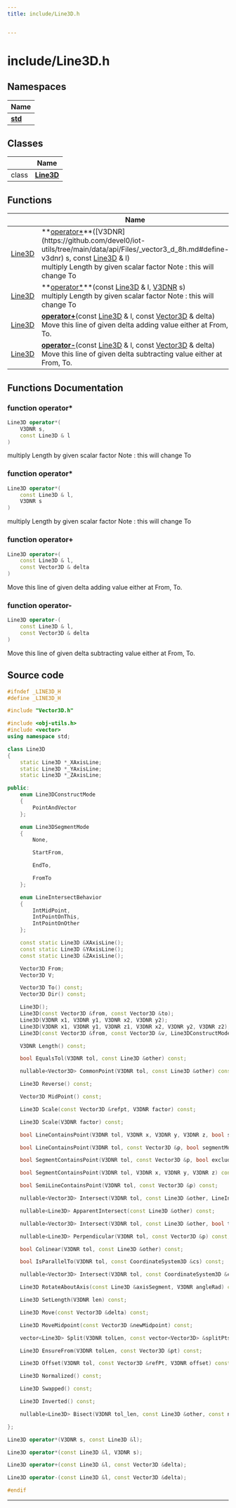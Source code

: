 ```yaml
---
title: include/Line3D.h


---
```


# include/Line3D.h







## Namespaces

| Name           |
| -------------- |
| **[std](https://github.com/devel0/iot-utils/tree/main/data/api/Namespaces/namespacestd.md)**  |

## Classes

|                | Name           |
| -------------- | -------------- |
| class | **[Line3D](https://github.com/devel0/iot-utils/tree/main/data/api/Classes/class_line3_d.md)**  |




## Functions

|                | Name           |
| -------------- | -------------- |
| [Line3D](https://github.com/devel0/iot-utils/tree/main/data/api/Classes/class_line3_d.md) | **[operator*](https://github.com/devel0/iot-utils/tree/main/data/api/Files/_line3_d_8h.md#function-operator*)**([V3DNR](https://github.com/devel0/iot-utils/tree/main/data/api/Files/_vector3_d_8h.md#define-v3dnr) s, const [Line3D](https://github.com/devel0/iot-utils/tree/main/data/api/Classes/class_line3_d.md) & l) <br>multiply Length by given scalar factor Note : this will change To  |
| [Line3D](https://github.com/devel0/iot-utils/tree/main/data/api/Classes/class_line3_d.md) | **[operator*](https://github.com/devel0/iot-utils/tree/main/data/api/Files/_line3_d_8h.md#function-operator*)**(const [Line3D](https://github.com/devel0/iot-utils/tree/main/data/api/Classes/class_line3_d.md) & l, [V3DNR](https://github.com/devel0/iot-utils/tree/main/data/api/Files/_vector3_d_8h.md#define-v3dnr) s) <br>multiply Length by given scalar factor Note : this will change To  |
| [Line3D](https://github.com/devel0/iot-utils/tree/main/data/api/Classes/class_line3_d.md) | **[operator+](https://github.com/devel0/iot-utils/tree/main/data/api/Files/_line3_d_8h.md#function-operator+)**(const [Line3D](https://github.com/devel0/iot-utils/tree/main/data/api/Classes/class_line3_d.md) & l, const [Vector3D](https://github.com/devel0/iot-utils/tree/main/data/api/Classes/class_vector3_d.md) & delta) <br>Move this line of given delta adding value either at From, To.  |
| [Line3D](https://github.com/devel0/iot-utils/tree/main/data/api/Classes/class_line3_d.md) | **[operator-](https://github.com/devel0/iot-utils/tree/main/data/api/Files/_line3_d_8h.md#function-operator-)**(const [Line3D](https://github.com/devel0/iot-utils/tree/main/data/api/Classes/class_line3_d.md) & l, const [Vector3D](https://github.com/devel0/iot-utils/tree/main/data/api/Classes/class_vector3_d.md) & delta) <br>Move this line of given delta subtracting value either at From, To.  |








## Functions Documentation

### function operator*

```cpp
Line3D operator*(
    V3DNR s,
    const Line3D & l
)
```

multiply Length by given scalar factor Note : this will change To 




























### function operator*

```cpp
Line3D operator*(
    const Line3D & l,
    V3DNR s
)
```

multiply Length by given scalar factor Note : this will change To 




























### function operator+

```cpp
Line3D operator+(
    const Line3D & l,
    const Vector3D & delta
)
```

Move this line of given delta adding value either at From, To. 




























### function operator-

```cpp
Line3D operator-(
    const Line3D & l,
    const Vector3D & delta
)
```

Move this line of given delta subtracting value either at From, To. 
































## Source code

```cpp
#ifndef _LINE3D_H
#define _LINE3D_H

#include "Vector3D.h"

#include <obj-utils.h>
#include <vector>
using namespace std;

class Line3D
{
    static Line3D *_XAxisLine;
    static Line3D *_YAxisLine;
    static Line3D *_ZAxisLine;

public:
    enum Line3DConstructMode
    {
        PointAndVector
    };

    enum Line3DSegmentMode
    {
        None,

        StartFrom,

        EndTo,

        FromTo
    };

    enum LineIntersectBehavior
    {
        IntMidPoint,
        IntPointOnThis,
        IntPointOnOther
    };

    const static Line3D &XAxisLine();
    const static Line3D &YAxisLine();
    const static Line3D &ZAxisLine();

    Vector3D From;
    Vector3D V;

    Vector3D To() const;
    Vector3D Dir() const;

    Line3D();
    Line3D(const Vector3D &from, const Vector3D &to);
    Line3D(V3DNR x1, V3DNR y1, V3DNR x2, V3DNR y2);
    Line3D(V3DNR x1, V3DNR y1, V3DNR z1, V3DNR x2, V3DNR y2, V3DNR z2);
    Line3D(const Vector3D &from, const Vector3D &v, Line3DConstructMode mode);

    V3DNR Length() const;

    bool EqualsTol(V3DNR tol, const Line3D &other) const;

    nullable<Vector3D> CommonPoint(V3DNR tol, const Line3D &other) const;

    Line3D Reverse() const;

    Vector3D MidPoint() const;

    Line3D Scale(const Vector3D &refpt, V3DNR factor) const;

    Line3D Scale(V3DNR factor) const;

    bool LineContainsPoint(V3DNR tol, V3DNR x, V3DNR y, V3DNR z, bool segmentMode = false) const;

    bool LineContainsPoint(V3DNR tol, const Vector3D &p, bool segmentMode = false, bool excludeExtreme = false) const;

    bool SegmentContainsPoint(V3DNR tol, const Vector3D &p, bool excludeExtreme = false) const;

    bool SegmentContainsPoint(V3DNR tol, V3DNR x, V3DNR y, V3DNR z) const;

    bool SemiLineContainsPoint(V3DNR tol, const Vector3D &p) const;

    nullable<Vector3D> Intersect(V3DNR tol, const Line3D &other, LineIntersectBehavior behavior = LineIntersectBehavior::IntMidPoint) const;

    nullable<Line3D> ApparentIntersect(const Line3D &other) const;

    nullable<Vector3D> Intersect(V3DNR tol, const Line3D &other, bool thisSegment, bool otherSegment) const;

    nullable<Line3D> Perpendicular(V3DNR tol, const Vector3D &p) const;

    bool Colinear(V3DNR tol, const Line3D &other) const;

    bool IsParallelTo(V3DNR tol, const CoordinateSystem3D &cs) const;

    nullable<Vector3D> Intersect(V3DNR tol, const CoordinateSystem3D &cs) const;

    Line3D RotateAboutAxis(const Line3D &axisSegment, V3DNR angleRad) const;

    Line3D SetLength(V3DNR len) const;

    Line3D Move(const Vector3D &delta) const;

    Line3D MoveMidpoint(const Vector3D &newMidpoint) const;

    vector<Line3D> Split(V3DNR tolLen, const vector<Vector3D> &splitPts) const;

    Line3D EnsureFrom(V3DNR tolLen, const Vector3D &pt) const;

    Line3D Offset(V3DNR tol, const Vector3D &refPt, V3DNR offset) const;

    Line3D Normalized() const;

    Line3D Swapped() const;

    Line3D Inverted() const;

    nullable<Line3D> Bisect(V3DNR tol_len, const Line3D &other, const nullable<Vector3D> &parallelRotationAxis = nullable<Vector3D>()) const;

};

Line3D operator*(V3DNR s, const Line3D &l);

Line3D operator*(const Line3D &l, V3DNR s);

Line3D operator+(const Line3D &l, const Vector3D &delta);

Line3D operator-(const Line3D &l, const Vector3D &delta);

#endif
```


-------------------------------


